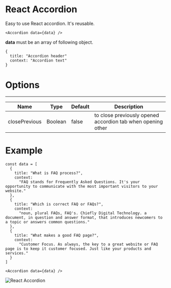 # React Accordion
Easy to use React accordion. It's reusable.

```<Accordion data={data} />```

<b>data</b> must be an array of following object.
```
{
  title: "Accordion header"
  context: "Accordion text"
}
```
# Options
<hr>

| Name | Type | Default | Description |
| ---- | ---- | ------- | ----------- |
| closePrevious | Boolean | false | to close previously opened accordion tab when opening other |

# Example

```
const data = [
  {
    title: "What is FAQ process?",
    context:
      "FAQ stands for Frequently Asked Questions. It's your opportunity to communicate with the most important visitors to your website."
  },
  {
    title: "Which is correct FAQ or FAQs?",
    context:
      "noun, plural FAQs, FAQ's. Chiefly Digital Technology. a document, in question and answer format, that introduces newcomers to a topic or answers common questions."
  },
  {
    title: "What makes a good FAQ page?",
    context:
      "Customer Focus. As always, the key to a great website or FAQ page is to keep it customer focused. Just like your products and services."
  }
]

<Accordion data={data} />
```

![React Accordion](public\react_accordion_npm_package.png)